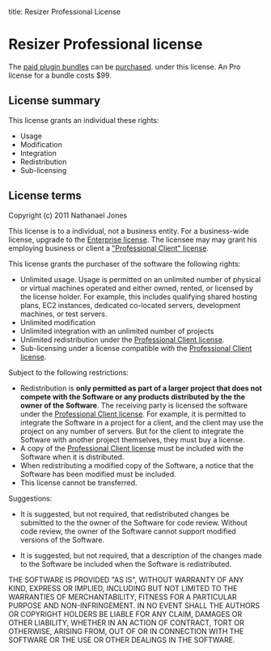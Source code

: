title: Resizer Professional License

# Resizer Professional license

The [paid plugin bundles](/plugins) can be [purchased](/plugins). under this license. An Pro license for a bundle costs <span class="price">$99</span>.

## License summary

This license grants an individual these rights:

 * Usage
 * Modification
 * Integration
 * Redistribution
 * Sub-licensing

## License terms

Copyright (c) 2011 Nathanael Jones

This license is to a individual, not a business entity.  For a business-wide license, upgrade to the [Enterprise license][enterprise].
The licensee may may grant his employing business or client a ["Professional Client" license][proclient]. 

This license grants the purchaser of the software the following rights:

 * Unlimited usage. Usage is permitted on an unlimited number of physical or virtual machines operated and either owned, rented, or licensed by the license holder. For example, this includes qualifying shared hosting plans, EC2 instances, dedicated co-located servers, development machines, or test servers.
 * Unlimited modification
 * Unlimited integration with an unlimited number of projects
 * Unlimited redistribution under the [Professional Client license][proclient].
 * Sub-licensing under a license compatible with the [Professional Client license][proclient].

Subject to the following restrictions:

 * Redistribution is **only permitted as part of a larger project that does not compete with the Software or any products distributed by the the owner of the Software**. The receiving party is licensed the software under the [Professional Client license][proclient].
  	For example, it is permitted to integrate the Software in a project for a client, and the client may use the project on any number of servers. But for the client to integrate the Software with another project themselves, they must buy  a license. 
 * A copy of the [Professional Client license][proclient] must be included with the Software when it is distributed.
 * When redistributing a modified copy of the Software, a notice that the Software has been modified must be included.
 * This license cannot be transferred.

Suggestions:

 * It is suggested, but not required, that redistributed changes be submitted to the the owner of the Software for code review. Without code review, the owner of the Software cannot support modified versions of the Software.

 * It is suggested, but not required, that a description of the changes made to the Software be included when the Software is redistributed.

THE SOFTWARE IS PROVIDED "AS IS", WITHOUT WARRANTY OF ANY KIND, EXPRESS OR
IMPLIED, INCLUDING BUT NOT LIMITED TO THE WARRANTIES OF MERCHANTABILITY,
FITNESS FOR A PARTICULAR PURPOSE AND NON-INFRINGEMENT. IN NO EVENT SHALL THE
AUTHORS OR COPYRIGHT HOLDERS BE LIABLE FOR ANY CLAIM, DAMAGES OR OTHER
LIABILITY, WHETHER IN AN ACTION OF CONTRACT, TORT OR OTHERWISE, ARISING FROM,
OUT OF OR IN CONNECTION WITH THE SOFTWARE OR THE USE OR OTHER DEALINGS IN
THE SOFTWARE.

[freedom]: /licenses/freedom  "Resizer Freedom License"
[trial]: /licenses/trial  "Resizer Trial License"
[pro]: /licenses/pro  "Resizer Professional License"
[proclient]: /licenses/proclient  "Resizer Professional Client License"
[enterprise]: /licenses/enterprise  "Resizer Enterprise License"